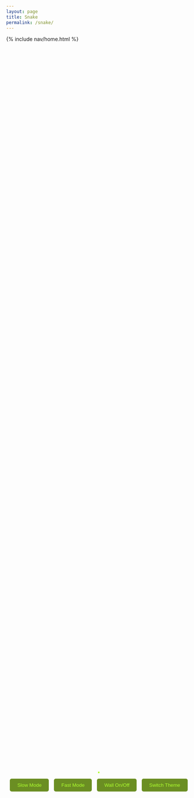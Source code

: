 ```yaml
---
layout: page
title: Snake
permalink: /snake/
---
```


{% include nav/home.html %}
<style>
body.light-theme {
  background-color: white;
  color: black;
}

body.dark-theme {
  background-color: #333;
  color: white;
}

body.blue-theme {
  background-color: #AEC6CF;
  color: white;
}

body.red-theme {
  background-color: #FDFD96;
  color: white;
}

body.green-theme {
  background-color: #228B22; /* Forest green for the Wicked theme */
  color: #ADFF2F; /* Lighter green for contrast */
}

body.grey-theme {
  background-color: #aaa;
  color: white;
}

/* Center the canvas and buttons */
.container {
  display: flex;
  flex-direction: column;
  justify-content: center;
  align-items: center;
  height: 100vh;
}

canvas {
  border: 2px solid #ADFF2F; /* Lighter green border for the Wicked theme */
  background-color: #006400; /* Dark green for the play area */
  margin-bottom: 10px; /* Add spacing between canvas and buttons */
}

.button-container {
  text-align: center;
}

.button-container button {
  padding: 10px 20px;
  margin: 5px;
  background-color: #6B8E23; /* Olive green for buttons */
  color: #ADFF2F;
  border: none;
  border-radius: 5px;
  cursor: pointer;
}

.button-container button:hover {
  background-color: #556B2F; /* Darker olive for hover effect */
}

#game-over {
  font-size: 2em;
  color: #FF4500; /* Bright red for dramatic game over text */
  text-align: center;
  display: none;
}
</style>

<h1 id="game-over">Game Over!</h1>

<div class="container">
  <canvas id="gameCanvas" width="400" height="400"></canvas>

  <!-- Buttons for controlling the game -->
  <div class="button-container">
    <button id="slow-btn">Slow Mode</button>
    <button id="fast-btn">Fast Mode</button>
    <button id="wall-btn">Wall On/Off</button>
    <button id="theme-btn">Switch Theme</button>
  </div>
</div>

<script>
const canvas = document.getElementById("gameCanvas");
const ctx = canvas.getContext("2d");

// Unit size of the grid
const box = 20;

// Create the snake
let snake = [];
snake[0] = { x: 9 * box, y: 10 * box };

// Create the food
let food = {
  x: Math.floor(Math.random() * 19 + 1) * box,
  y: Math.floor(Math.random() * 19 + 1) * box
};

// Initial snake direction
let direction;

// Score
let score = 0;

// Speed variables
let speed = 100;
let wallOn = true;

// Control the snake with keyboard
document.addEventListener("keydown", changeDirection);

function changeDirection(event) {
  if (event.keyCode == 37 && direction != "RIGHT") {
    direction = "LEFT";
  } else if (event.keyCode == 38 && direction != "DOWN") {
    direction = "UP";
  } else if (event.keyCode == 39 && direction != "LEFT") {
    direction = "RIGHT";
  } else if (event.keyCode == 40 && direction != "UP") {
    direction = "DOWN";
  }
}

function collision(head, array) {
  for (let i = 0; i < array.length; i++) {
    if (head.x == array[i].x && head.y == array[i].y) {
      return true;
    }
  }
  return false;
}

// Draw everything on the canvas
function draw() {
  ctx.clearRect(0, 0, canvas.width, canvas.height);

  // Draw snake with emoji
  for (let i = 0; i < snake.length; i++) {
    ctx.font = "20px Arial"; // Set font size to match the grid
    ctx.fillText("🟩", snake[i].x, snake[i].y + box); // Green square for the snake
  }

  // Draw food as witch's hat emoji
  ctx.font = "20px Arial";
  ctx.fillText("🧙", food.x, food.y + box);

  // Old head position
  let snakeX = snake[0].x;
  let snakeY = snake[0].y;

  // Move the snake
  if (direction == "LEFT") snakeX -= box;
  if (direction == "UP") snakeY -= box;
  if (direction == "RIGHT") snakeX += box;
  if (direction == "DOWN") snakeY += box;

  // Snake eats the food
  if (snakeX == food.x && snakeY == food.y) {
    score++;
    food = {
      x: Math.floor(Math.random() * 19 + 1) * box,
      y: Math.floor(Math.random() * 19 + 1) * box
    };
  } else {
    snake.pop();
  }

  // New head
  let newHead = {
    x: snakeX,
    y: snakeY
  };

  // Game over conditions
  if (wallOn) {
    if (snakeX < 0 || snakeY < 0 || snakeX >= canvas.width || snakeY >= canvas.height || collision(newHead, snake)) {
      document.getElementById("game-over").style.display = "block";
      clearInterval(game);
    }
  } else {
    // Wrap the snake around the canvas
    if (snakeX < 0) {
      snakeX = canvas.width - box;
    }
    if (snakeX >= canvas.width) {
      snakeX = 0;
    }
    if (snakeY < 0) {
      snakeY = canvas.height - box;
    }
    if (snakeY >= canvas.height) {
      snakeY = 0;
    }
  }

  snake.unshift(newHead);

  // Score display
  ctx.fillStyle = "#ADFF2F";
  ctx.font = "20px Arial";
  ctx.fillText("Score: " + score, 10, 30);
}

// Control speed of the game
let game = setInterval(draw, speed);

// Button functionality
document.getElementById("slow-btn").addEventListener("click", function() {
  clearInterval(game);
  speed = 200; // Slow mode speed
  game = setInterval(draw, speed);
});

document.getElementById("fast-btn").addEventListener("click", function() {
  clearInterval(game);
  speed = 50; // Fast mode speed
  game = setInterval(draw, speed);
});

document.getElementById("wall-btn").addEventListener("click", function() {
  wallOn = !wallOn; // Toggle wall on/off
});

// Theme switching functionality
const themes = ['light-theme', 'dark-theme', 'blue-theme', 'red-theme', 'green-theme', 'grey-theme'];
let currentTheme = 0;

document.getElementById("theme-btn").addEventListener("click", function() {
  // Remove the current theme class
  document.body.classList.remove(themes[currentTheme]);
  // Move to the next theme
  currentTheme = (currentTheme + 1) % themes.length;
  // Apply the new theme
  document.body.classList.add(themes[currentTheme]);
});
</script>